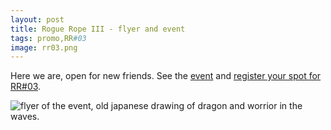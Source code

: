 ```yaml
---
layout: post
title: Rogue Rope III - flyer and event
tags: promo,RR#03
image: rr03.png
---
```



Here we are, open for new friends. See the [event](https://fetlife.com/events/458467) and [register your spot for RR#03](http://goo.gl/forms/Wb4w2Agv0hrBp0zt2). 

![flyer of the event, old japanese drawing of dragon and worrior in the waves.](https://i.imgur.com/VrfOyWi.jpg)


